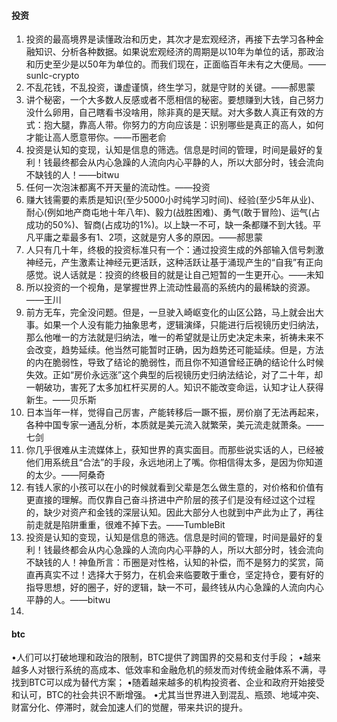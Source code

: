 
#### 投资
1. 投资的最高境界是读懂政治和历史，其次才是宏观经济，再接下去学习各种金融知识、分析各种数据。如果说宏观经济的周期是以10年为单位的话，那政治和历史至少是以50年为单位的。而我们现在，正面临百年未有之大便局。——sunlc-crypto
2. 不乱花钱，不乱投资，谦虚谨慎，终生学习，就是守财的关键。——郝思蒙
3. 讲个秘密，一个大多数人反感或者不愿相信的秘密。要想赚到大钱，自己努力没什么卵用，自己瞎看书没啥用，除非真的是天赋。对大多数人真正有效的方式：抱大腿，靠高人带。你努力的方向应该是：识别哪些是真正的高人，如何才能让高人愿意带你。——币圈老俞
4. 投资是认知的变现，认知是信息的筛选。信息是时间的管理，时间是最好的复利！钱最终都会从内心急躁的人流向内心平静的人，所以大部分时，钱会流向不缺钱的人！——bitwu
5. 任何一次泡沫都离不开天量的流动性。——投资
6. 赚大钱需要的素质是知识(至少5000小时纯学习时间)、经验(至少5年从业)、耐心(例如地产商屯地十年八年)、毅力(战胜困难)、勇气(敢于冒险)、运气(占成功的50%)、智商(占成功的1%)。以上缺一不可，缺一条都赚不到大钱。平凡平庸之辈最多有1、2项，这就是穷人多的原因。——郝思蒙
7. 人只有几十年，终极的投资标准只有一个：通过投资生成的外部输入信号刺激神经元，产生激素让神经元更活跃，这种活跃让基于涌现产生的“自我”有正向感觉。说人话就是：投资的终极目的就是让自己短暂的一生更开心。——未知
8. 所以投资的⼀个视⻆，是掌握世界上流动性最⾼的系统内的最稀缺的资源。——王川
9. 前方无车，完全没问题。但是，一旦驶入崎岖变化的山区公路，马上就会出大事。如果一个人没有能力抽象思考，逻辑演绎，只能进行后视镜历史归纳法，那么他唯一的方法就是归纳法，唯一的希望就是让历史决定未来，祈祷未来不会改变，趋势延续。他当然可能暂时正确，因为趋势还可能延续。但是，方法的内在脆弱性，导致了结论的脆弱性，而且你不知道曾经正确的结论什么时候失效。正如“房价永远涨”这个典型的后视镜历史归纳法结论，对了二十年，却一朝破功，害死了太多加杠杆买房的人。知识不能改变命运，认知才让人获得新生。——贝乐斯
10. 日本当年一样，觉得自己厉害，产能转移后一蹶不振，房价崩了无法再起来，各种中国专家一通乱分析，本质就是美元流入就繁荣，美元流走就萧条。——七剑
11. 你几乎很难从主流媒体上，获知世界的真实面目。而那些说实话的人，已经被他们用系统且“合法”的手段，永远地闭上了嘴。你相信得太多，是因为你知道的太少。——阿桑奇
12. 有钱人家的小孩可以在小的时候就看到父辈是怎么做生意的，对价格和价值有更直接的理解。而仅靠自己奋斗挤进中产阶层的孩子们是没有经过这个过程的，缺少对资产和金钱的深层认知。因此大部分人也就到中产此为止了，再往前走就是陷阱重重，很难不掉下去。——TumbleBit
13. 投资是认知的变现，认知是信息的筛选。信息是时间的管理，时间是最好的复利！钱最终都会从内心急躁的人流向内心平静的人，所以大部分时，钱会流向不缺钱的人！神鱼所言：币圈是对性格，认知的补偿，而不是努力的奖赏，简直再真实不过！选择大于努力，在机会来临要敢于重仓，坚定持仓，要有好的指导思想，好的圈子，好的逻辑，缺一不可，最终钱从内心急躁的人流向内心平静的人。——bitwu
14. 




#### btc
•人们可以打破地理和政治的限制，BTC提供了跨国界的交易和支付手段；
•越来越多人对银行系统的高成本、低效率和金融危机的频发而对传统金融体系不满，寻找到BTC可以成为替代方案；
•随着越来越多的机构投资者、企业和政府开始接受和认可，BTC的社会共识不断增强。
•尤其当世界进入到混乱、瓶颈、地域冲突、财富分化、停滞时，就会加速人们的觉醒，带来共识的提升。
